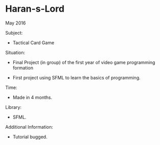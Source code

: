 # Haran-s-Lord

May 2016

Subject:

-   Tactical Card Game

Situation:

-   Final Project (in group) of the first year of video game programming formation

-   First project using SFML to learn the basics of programming.

Time:

-   Made in 4 months.

Library:

-   SFML.

Additional Information:

-   Tutorial bugged.
